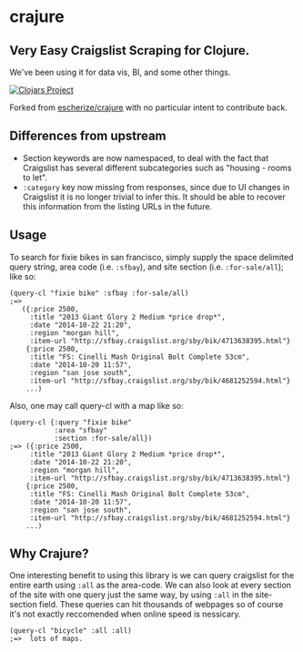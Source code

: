 crajure
=======

Very Easy Craigslist Scraping for Clojure.
----

We've been using it for data vis, BI, and some other things.

[![Clojars Project](http://clojars.org/me.arrdem/crajure/latest-version.svg)](http://clojars.org/me.arrdem/crajure)

Forked from [escherize/crajure](https://github.com/escherize/crajure) with no particular intent to
contribute back.

Differences from upstream
--
- Section keywords are now namespaced, to deal with the fact that Craigslist has several different
  subcategories such as "housing - rooms to let".
- `:category` key now missing from responses, since due to UI changes in Craigslist it is no longer
  trivial to infer this. It should be able to recover this information from the listing URLs in the
  future.

Usage
---
To search for fixie bikes in san francisco, simply supply the space delimited query string, area
code (i.e. `:sfbay`), and site section (i.e. `:for-sale/all`); like so:

```{clojure}
(query-cl "fixie bike" :sfbay :for-sale/all)
;=> 
   ({:price 2500,
     :title "2013 Giant Glory 2 Medium *price drop*",
     :date "2014-10-22 21:20",
     :region "morgan hill",
     :item-url "http://sfbay.craigslist.org/sby/bik/4713638395.html"}
    {:price 2500,
     :title "FS: Cinelli Mash Original Bolt Complete 53cm",
     :date "2014-10-20 11:57",
     :region "san jose south",
     :item-url "http://sfbay.craigslist.org/sby/bik/4681252594.html"}
    ...)
```

Also, one may call query-cl with a map like so:

```{clojure}
(query-cl {:query "fixie bike"
           :area "sfbay"
           :section :for-sale/all})
;=> ({:price 2500,
     :title "2013 Giant Glory 2 Medium *price drop*",
     :date "2014-10-22 21:20",
     :region "morgan hill",
     :item-url "http://sfbay.craigslist.org/sby/bik/4713638395.html"}
    {:price 2500,
     :title "FS: Cinelli Mash Original Bolt Complete 53cm",
     :date "2014-10-20 11:57",
     :region "san jose south",
     :item-url "http://sfbay.craigslist.org/sby/bik/4681252594.html"}
    ...)
```

Why Crajure?
----
One interesting benefit to using this library is we can query craigslist for the entire earth using
`:all` as the area-code.  We can also look at every section of the site with one query just the same
way, by using `:all` in the site-section field.  These queries can hit thousands of webpages so of
course it's not exactly reccomended when online speed is nessicary.

```{clojure}
(query-cl "bicycle" :all :all)
;=>  lots of maps.
```


